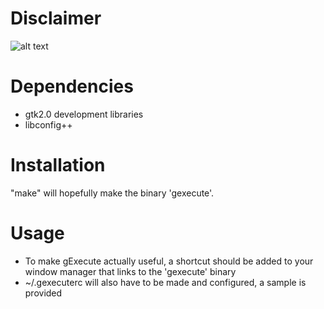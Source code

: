 Disclaimer
==
![alt text](http://serve.eriknomitch.com/images/works-on-my-machine.jpg "Works on My Machine")

Dependencies
==
  * gtk2.0 development libraries
  * libconfig++

Installation
==
"make" will hopefully make the binary 'gexecute'.

Usage
==
  * To make gExecute actually useful, a shortcut should be added to your window manager that links to the 'gexecute' binary
  * ~/.gexecuterc will also have to be made and configured, a sample is provided 
